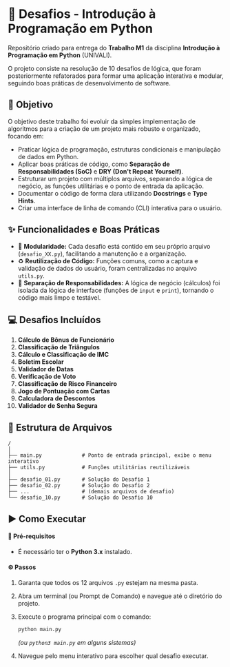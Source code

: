 
# 🚀 Desafios - Introdução à Programação em Python

Repositório criado para entrega do **Trabalho M1** da disciplina **Introdução à Programação em Python** (UNIVALI).

O projeto consiste na resolução de 10 desafios de lógica, que foram posteriormente refatorados para formar uma aplicação interativa e modular, seguindo boas práticas de desenvolvimento de software.

## 🎯 Objetivo

O objetivo deste trabalho foi evoluir da simples implementação de algoritmos para a criação de um projeto mais robusto e organizado, focando em:

  * Praticar lógica de programação, estruturas condicionais e manipulação de dados em Python.
  * Aplicar boas práticas de código, como **Separação de Responsabilidades (SoC)** e **DRY (Don't Repeat Yourself)**.
  * Estruturar um projeto com múltiplos arquivos, separando a lógica de negócio, as funções utilitárias e o ponto de entrada da aplicação.
  * Documentar o código de forma clara utilizando **Docstrings** e **Type Hints**.
  * Criar uma interface de linha de comando (CLI) interativa para o usuário.

## ✨ Funcionalidades e Boas Práticas

  * 📁 **Modularidade:** Cada desafio está contido em seu próprio arquivo (`desafio_XX.py`), facilitando a manutenção e a organização.
  * ♻️ **Reutilização de Código:** Funções comuns, como a captura e validação de dados do usuário, foram centralizadas no arquivo `utils.py`.
  * 🧩 **Separação de Responsabilidades:** A lógica de negócio (cálculos) foi isolada da lógica de interface (funções de `input` e `print`), tornando o código mais limpo e testável.

## 💻 Desafios Incluídos

1.  **Cálculo de Bônus de Funcionário**
2.  **Classificação de Triângulos**
3.  **Cálculo e Classificação de IMC**
4.  **Boletim Escolar**
5.  **Validador de Datas**
6.  **Verificação de Voto**
7.  **Classificação de Risco Financeiro**
8.  **Jogo de Pontuação com Cartas**
9.  **Calculadora de Descontos**
10. **Validador de Senha Segura**

## 📂 Estrutura de Arquivos

```
/
│
├── main.py             # Ponto de entrada principal, exibe o menu interativo
├── utils.py            # Funções utilitárias reutilizáveis
│
├── desafio_01.py       # Solução do Desafio 1
├── desafio_02.py       # Solução do Desafio 2
├── ...                 # (demais arquivos de desafio)
└── desafio_10.py       # Solução do Desafio 10
```

## ▶️ Como Executar

#### 🐍 Pré-requisitos

  * É necessário ter o **Python 3.x** instalado.

#### ⚙️ Passos

1.  Garanta que todos os 12 arquivos `.py` estejam na mesma pasta.

2.  Abra um terminal (ou Prompt de Comando) e navegue até o diretório do projeto.

3.  Execute o programa principal com o comando:

    ```bash
    python main.py
    ```

    *(ou `python3 main.py` em alguns sistemas)*

4.  Navegue pelo menu interativo para escolher qual desafio executar.